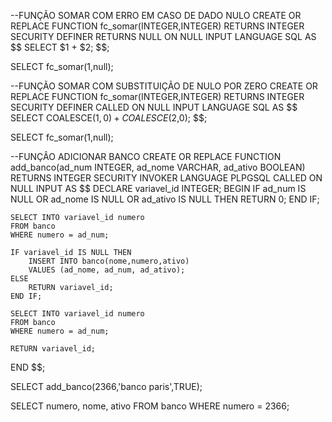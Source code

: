 --FUNÇÃO SOMAR COM ERRO EM CASO DE DADO NULO
CREATE OR REPLACE FUNCTION fc_somar(INTEGER,INTEGER)
RETURNS INTEGER
SECURITY DEFINER
RETURNS NULL ON NULL INPUT
LANGUAGE SQL
AS $$
	SELECT $1 + $2;
$$;

SELECT fc_somar(1,null);

--FUNÇÃO SOMAR COM SUBSTITUIÇÃO DE NULO POR ZERO
CREATE OR REPLACE FUNCTION fc_somar(INTEGER,INTEGER)
RETURNS INTEGER
SECURITY DEFINER
CALLED ON NULL INPUT
LANGUAGE SQL
AS $$
	SELECT COALESCE($1,0) + COALESCE($2,0);
$$;

SELECT fc_somar(1,null);

--FUNÇÂO ADICIONAR BANCO
CREATE OR REPLACE FUNCTION add_banco(ad_num INTEGER, ad_nome VARCHAR, ad_ativo BOOLEAN)
RETURNS INTEGER
SECURITY INVOKER
LANGUAGE PLPGSQL
CALLED ON NULL INPUT
AS $$
DECLARE variavel_id INTEGER;
BEGIN
	IF ad_num IS NULL OR ad_nome IS NULL OR ad_ativo IS NULL THEN
		RETURN 0;
	END IF;
	
	SELECT INTO variavel_id numero
	FROM banco
	WHERE numero = ad_num;
	
	IF variavel_id IS NULL THEN
		INSERT INTO banco(nome,numero,ativo)
		VALUES (ad_nome, ad_num, ad_ativo);
	ELSE
		RETURN variavel_id;
	END IF;
	
	SELECT INTO variavel_id numero
	FROM banco
	WHERE numero = ad_num;
	
	RETURN variavel_id;
END $$;

SELECT add_banco(2366,'banco paris',TRUE);

SELECT numero, nome, ativo FROM banco WHERE numero = 2366;